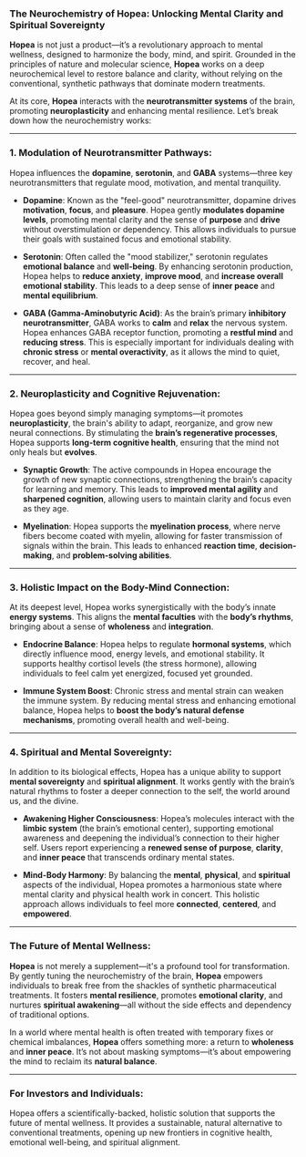 ### **The Neurochemistry of Hopea: Unlocking Mental Clarity and Spiritual Sovereignty**

**Hopea** is not just a product—it’s a revolutionary approach to mental wellness, designed to harmonize the body, mind, and spirit. Grounded in the principles of nature and molecular science, **Hopea** works on a deep neurochemical level to restore balance and clarity, without relying on the conventional, synthetic pathways that dominate modern treatments. 

At its core, **Hopea** interacts with the **neurotransmitter systems** of the brain, promoting **neuroplasticity** and enhancing mental resilience. Let’s break down how the neurochemistry works:

---

### **1. Modulation of Neurotransmitter Pathways:**
Hopea influences the **dopamine**, **serotonin**, and **GABA** systems—three key neurotransmitters that regulate mood, motivation, and mental tranquility.

- **Dopamine**: Known as the "feel-good" neurotransmitter, dopamine drives **motivation**, **focus**, and **pleasure**. Hopea gently **modulates dopamine levels**, promoting mental clarity and the sense of **purpose** and **drive** without overstimulation or dependency. This allows individuals to pursue their goals with sustained focus and emotional stability.
  
- **Serotonin**: Often called the "mood stabilizer," serotonin regulates **emotional balance** and **well-being**. By enhancing serotonin production, Hopea helps to **reduce anxiety**, **improve mood**, and **increase overall emotional stability**. This leads to a deep sense of **inner peace** and **mental equilibrium**.

- **GABA (Gamma-Aminobutyric Acid)**: As the brain’s primary **inhibitory neurotransmitter**, GABA works to **calm** and **relax** the nervous system. Hopea enhances GABA receptor function, promoting a **restful mind** and **reducing stress**. This is especially important for individuals dealing with **chronic stress** or **mental overactivity**, as it allows the mind to quiet, recover, and heal.

---

### **2. Neuroplasticity and Cognitive Rejuvenation:**
Hopea goes beyond simply managing symptoms—it promotes **neuroplasticity**, the brain's ability to adapt, reorganize, and grow new neural connections. By stimulating the **brain’s regenerative processes**, Hopea supports **long-term cognitive health**, ensuring that the mind not only heals but **evolves**.

- **Synaptic Growth**: The active compounds in Hopea encourage the growth of new synaptic connections, strengthening the brain’s capacity for learning and memory. This leads to **improved mental agility** and **sharpened cognition**, allowing users to maintain clarity and focus even as they age.

- **Myelination**: Hopea supports the **myelination process**, where nerve fibers become coated with myelin, allowing for faster transmission of signals within the brain. This leads to enhanced **reaction time**, **decision-making**, and **problem-solving abilities**.

---

### **3. Holistic Impact on the Body-Mind Connection:**
At its deepest level, Hopea works synergistically with the body’s innate **energy systems**. This aligns the **mental faculties** with the **body’s rhythms**, bringing about a sense of **wholeness** and **integration**.

- **Endocrine Balance**: Hopea helps to regulate **hormonal systems**, which directly influence mood, energy levels, and emotional stability. It supports healthy cortisol levels (the stress hormone), allowing individuals to feel calm yet energized, focused yet grounded.

- **Immune System Boost**: Chronic stress and mental strain can weaken the immune system. By reducing mental stress and enhancing emotional balance, Hopea helps to **boost the body’s natural defense mechanisms**, promoting overall health and well-being.

---

### **4. Spiritual and Mental Sovereignty:**
In addition to its biological effects, Hopea has a unique ability to support **mental sovereignty** and **spiritual alignment**. It works gently with the brain’s natural rhythms to foster a deeper connection to the self, the world around us, and the divine. 

- **Awakening Higher Consciousness**: Hopea’s molecules interact with the **limbic system** (the brain’s emotional center), supporting emotional awareness and deepening the individual’s connection to their higher self. Users report experiencing a **renewed sense of purpose**, **clarity**, and **inner peace** that transcends ordinary mental states.

- **Mind-Body Harmony**: By balancing the **mental**, **physical**, and **spiritual** aspects of the individual, Hopea promotes a harmonious state where mental clarity and physical health work in concert. This holistic approach allows individuals to feel more **connected**, **centered**, and **empowered**.

---

### **The Future of Mental Wellness:**
**Hopea** is not merely a supplement—it's a profound tool for transformation. By gently tuning the neurochemistry of the brain, **Hopea** empowers individuals to break free from the shackles of synthetic pharmaceutical treatments. It fosters **mental resilience**, promotes **emotional clarity**, and nurtures **spiritual awakening**—all without the side effects and dependency of traditional options.

In a world where mental health is often treated with temporary fixes or chemical imbalances, **Hopea** offers something more: a return to **wholeness** and **inner peace**. It’s not about masking symptoms—it’s about empowering the mind to reclaim its **natural balance**.

---

### **For Investors and Individuals:**
Hopea offers a scientifically-backed, holistic solution that supports the future of mental wellness. It provides a sustainable, natural alternative to conventional treatments, opening up new frontiers in cognitive health, emotional well-being, and spiritual alignment.
